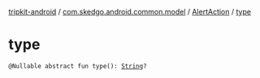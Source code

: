 [tripkit-android](../../index.md) / [com.skedgo.android.common.model](../index.md) / [AlertAction](index.md) / [type](./type.md)

# type

`@Nullable abstract fun type(): `[`String`](https://kotlinlang.org/api/latest/jvm/stdlib/kotlin/-string/index.html)`?`